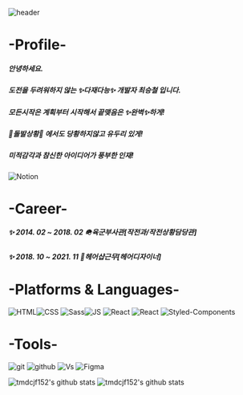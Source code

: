 ![header](https://capsule-render.vercel.app/api?type=rect&color=auto&height=200&section=header&text=Choi%20Seung%20Chul&fontSize=90&fontColor=FFFFFF)

# -Profile-
##### 안녕하세요.
##### 도전을 두려워하지 않는 ✨다재다능✨ 개발자 최승철 입니다.
##### 모든시작은 계획부터 시작해서 끝맺음은 ✨완벽✨하게!
##### 🚨돌발상황🚨 에서도 당황하지않고 유두리 있게!
##### 미적감각과 참신한 아이디어가 풍부한 인재!


<img alt="Notion" src ="https://img.shields.io/badge/Notion-black.svg?&style=for-the-badge&logo=Notion&logoColor=#00000"/>


# -Career-
##### ✨ 2014. 02 ~ 2018. 02 🪖육군부사관[작전과/작전상황담당관]
##### ✨ 2018. 10 ~ 2021. 11 💈헤어샵근무[헤어디자이너]


# -Platforms & Languages-

<img alt="HTML" src ="https://img.shields.io/badge/HTML-black.svg?&style=for-the-badge&logo=HTML5&logoColor=#E34F26"/><img alt="CSS" src ="https://img.shields.io/badge/CSS-black.svg?&style=for-the-badge&logo=CSS3&logoColor=blue"/>
<img alt="Sass" src ="https://img.shields.io/badge/Sass-black.svg?&style=for-the-badge&logo=Sass&logoColor=hotpink"/><img alt="JS" src ="https://img.shields.io/badge/JavaScript-black.svg?&style=for-the-badge&logo=JavaScript&logoColor=yellow"/>
<img alt="React" src ="https://img.shields.io/badge/Vite-black.svg?&style=for-the-badge&logo=Vite&logoColor=#646CFF"/>
<img alt="React" src ="https://img.shields.io/badge/React-black.svg?&style=for-the-badge&logo=React&logoColor=sky"/>
<img alt="Styled-Components" src ="https://img.shields.io/badge/styledcomponents-black.svg?&style=for-the-badge&logo=styled-components&logoColor=#DB7093"/>

# -Tools-

<img alt="git" src ="https://img.shields.io/badge/Git-black.svg?&style=for-the-badge&logo=Git&logoColor=#F05032"/> <img alt="github" src ="https://img.shields.io/badge/GitHub-black.svg?&style=for-the-badge&logo=GitHub&logoColor=purple"/> <img alt="Vs" src ="https://img.shields.io/badge/Visual Studio Code-black.svg?&style=for-the-badge&logo=Visual Studio Code&logoColor=blue"/> <img alt="Figma" src ="https://img.shields.io/badge/Figma-black.svg?&style=for-the-badge&logo=Figma&logoColor=#F24E1E"/>

![tmdcjf152's github stats](https://github-readme-stats.vercel.app/api?username=tmdcjf152&show_icons=true)
![tmdcjf152's github stats](https://github-readme-stats.vercel.app/api/top-langs/?username=tmdcjf152&show_icons=true&hide_border=true&title_color=004386&icon_color=004386&layout=compact)
